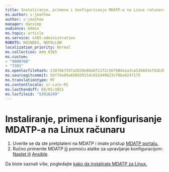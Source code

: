 ```yaml
---
title: Instaliranje, primena i konfigurisanje MDATP-a na Linux računaru
ms.author: v-jmathew
author: v-jmathew
manager: dansimp
audience: Admin
ms.topic: article
ms.service: o365-administration
ROBOTS: NOINDEX, NOFOLLOW
localization_priority: Normal
ms.collection: Adm_O365
ms.custom:
- "9000760"
- "7391"
ms.openlocfilehash: 2387db7597a2828e0da8721f2c56798da1a3ca526683e792b3b5828a05139df7
ms.sourcegitcommit: b5f7da89a650d2915dc652449623c78be6247175
ms.translationtype: MT
ms.contentlocale: sr-Latn-RS
ms.lasthandoff: 08/05/2021
ms.locfileid: "53916249"
---
```

# <a name="install-deploy-and-configure-mdatp-on-a-linux-machine"></a>Instaliranje, primena i konfigurisanje MDATP-a na Linux računaru

1. Uverite se da ste pretplateni na MDATP i imate pristup [MDATP portalu.](https://go.microsoft.com/fwlink/?linkid=2144512)
2. Ručno primenite MDATP [ili](https://go.microsoft.com/fwlink/?linkid=2144809) pomoću alatke za upravljanje konfiguracijom: [Naplet ili](https://go.microsoft.com/fwlink/?linkid=2144715) [Ansible](https://go.microsoft.com/fwlink/?linkid=2144716).

Da biste saznali više, pogledajte [kako da instalirate MDATP za Linux.](https://go.microsoft.com/fwlink/?linkid=2144717)
